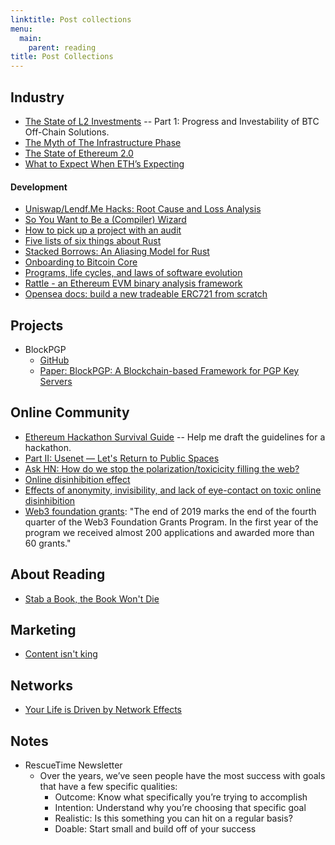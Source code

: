 ```yaml
---
linktitle: Post collections
menu:
  main:
    parent: reading
title: Post Collections
---
```

## Industry

- [The State of L2 Investments](https://www.tokendaily.co/blog/the-state-of-l2-investments) -- Part 1: Progress and Investability of BTC Off-Chain Solutions.
- [The Myth of The Infrastructure Phase](https://www.usv.com/writing/2018/10/the-myth-of-the-infrastructure-phase/)
- [The State of Ethereum 2.0](https://docs.google.com/document/d/1PS0k9MaKPdPwEw3Uh9rq7USjq7LcSpT6ICQUXRij4YE/edit#heading=h.kdbgcss2wsc)
- [What to Expect When ETH’s Expecting](https://hackernoon.com/what-to-expect-when-eths-expecting-80cb4951afcd)

#### Development

- [Uniswap/Lendf.Me Hacks: Root Cause and Loss Analysis](https://medium.com/@peckshield/uniswap-lendf-me-hacks-root-cause-and-loss-analysis-50f3263dcc09)
- [So You Want to Be a (Compiler) Wizard](https://belkadan.com/blog/2016/05/So-You-Want-To-Be-A-Compiler-Wizard/#)
- [How to pick up a project with an audit](https://bluesock.org/~willkg/blog/dev/auditing_projects.html)
- [Five lists of six things about Rust](https://graydon2.dreamwidth.org/214016.html)
- [Stacked Borrows: An Aliasing Model for Rust](https://plv.mpi-sws.org/rustbelt/stacked-borrows/paper.pdf)
- [Onboarding to Bitcoin Core](https://medium.com/@amitiu/onboarding-to-bitcoin-core-7c1a83b20365)
- [Programs, life cycles, and laws of software evolution](https://blog.acolyer.org/2020/02/14/programs-life-cycles-laws/)
- [Rattle - an Ethereum EVM binary analysis framework](https://www.trailofbits.com/presentations/rattle/)
- [Opensea docs: build a new tradeable ERC721 from scratch](https://docs.opensea.io/docs)

## Projects

- BlockPGP
  - [GitHub](https://github.com/alyakubov/blockpgp)
  - [Paper: BlockPGP: A Blockchain-based Framework for PGP Key Servers](https://www.researchgate.net/publication/281144277_From_Pretty_Good_To_Great_Enhancing_PGP_using_Bitcoin_and_the_Blockchain)


## Online Community

- [Ethereum Hackathon Survival Guide](https://media.consensys.net/ethereum-hackathon-survival-guide-aea1d65ba006) -- Help me draft the guidelines for a hackathon.
- [Part II: Usenet — Let's Return to Public Spaces](https://october.substack.com/p/part-ii-usenet-a-genuinely-public)
- [Ask HN: How do we stop the polarization/toxicicity filling the web?](https://news.ycombinator.com/item?id=22178292)
- [Online disinhibition effect](https://en.wikipedia.org/wiki/Online_disinhibition_effect)
- [Effects of anonymity, invisibility, and lack of eye-contact on toxic
online disinhibition](https://www.sci-hub.tw/10.1016/j.chb.2011.10.014)
- [Web3 foundation grants](https://medium.com/web3foundation/wrap-up-for-winter-with-our-wave-four-grant-recipients-52c27b831a6e): "The end of 2019 marks the end of the fourth quarter of the Web3 Foundation Grants Program. In the first year of the program we received almost 200 applications and awarded more than 60 grants."


## About Reading

- [Stab a Book, the Book Won't Die](https://craigmod.com/essays/media_accounting/)

## Marketing

- [Content isn't king](https://www.ben-evans.com/benedictevans/2017/7/13/content-isnt-king)

## Networks

- [Your Life is Driven by Network Effects](https://www.nfx.com/post/your-life-network-effects)

## Notes

- RescueTime Newsletter
  - Over the years, we’ve seen people have the most success with goals that have a few specific qualities:
    - Outcome: Know what specifically you’re trying to accomplish
    - Intention: Understand why you’re choosing that specific goal
    - Realistic: Is this something you can hit on a regular basis?
    - Doable: Start small and build off of your success
